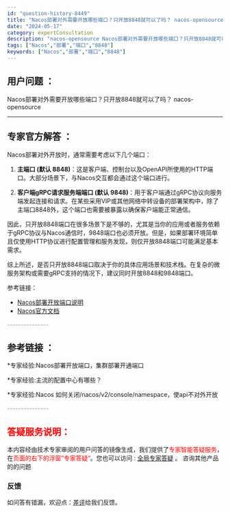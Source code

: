 ```yaml
---
id: "question-history-8449"
title: "Nacos部署对外需要开放哪些端口？只开放8848就可以了吗？ nacos-opensource"
date: "2024-05-17"
category: expertConsultation
description: "nacos-opensource Nacos部署对外需要开放哪些端口？只开放8848就可以了吗？"
tags: ["Nacos","部署","端口","8848"]
keywords: ["Nacos","部署","端口","8848"]
---
```


## 用户问题 ： 
 Nacos部署对外需要开放哪些端口？只开放8848就可以了吗？ nacos-opensource 

---------------
## 专家官方解答 ：

Nacos部署对外开放时，通常需要考虑以下几个端口：

1. **主端口 (默认 8848)**：这是客户端、控制台以及OpenAPI所使用的HTTP端口。大部分场景下，与Nacos交互都会通过这个端口进行。

2. **客户端gRPC请求服务端端口 (默认 9848)**：用于客户端通过gRPC协议向服务端发起连接和请求。在某些采用VIP或其他网络中转设备的部署架构中，除了主端口8848外，这个端口也需要被暴露以确保客户端能正常通信。

因此，只开放8848端口在很多场景下是不够的，尤其是当你的应用或者服务依赖于gRPC协议与Nacos通信时，9848端口也必须开放。但是，如果部署环境简单且仅使用HTTP协议进行配置管理和服务发现，则仅开放8848端口可能满足基本需求。

综上所述，是否只开放8848端口取决于你的具体应用场景和技术栈。在复杂的微服务架构或需要gRPC支持的情况下，建议同时开放8848和9848端口。

参考链接：
- [Nacos部署开放端口说明](https://nacos.io/docs/latest/guide/admin/cluster-mode-quick-start/)
- [Nacos官方文档](https://nacos.io/docs/latest/)


<font color="#949494">---------------</font> 


## 参考链接 ：

*专家经验:Nacos部署开放端口，集群部署开通端口 
 
 *专家经验:主流的配置中心有哪些？ 
 
 *专家经验:Nacos 如何关闭/nacos/v2/console/namespace，使api不对外开放 


 <font color="#949494">---------------</font> 
 


## <font color="#FF0000">答疑服务说明：</font> 

本内容经由技术专家审阅的用户问答的镜像生成，我们提供了<font color="#FF0000">专家智能答疑服务</font>，在<font color="#FF0000">页面的右下的浮窗”专家答疑“</font>。您也可以访问 : [全局专家答疑](https://opensource.alibaba.com/chatBot) 。 咨询其他产品的的问题

### 反馈
如问答有错漏，欢迎点：[差评](https://ai.nacos.io/user/feedbackByEnhancerGradePOJOID?enhancerGradePOJOId=13666)给我们反馈。
